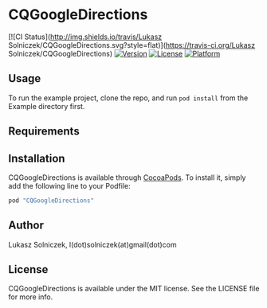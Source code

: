 # CQGoogleDirections

[![CI Status](http://img.shields.io/travis/Lukasz Solniczek/CQGoogleDirections.svg?style=flat)](https://travis-ci.org/Lukasz Solniczek/CQGoogleDirections)
[![Version](https://img.shields.io/cocoapods/v/CQGoogleDirections.svg?style=flat)](http://cocoapods.org/pods/CQGoogleDirections)
[![License](https://img.shields.io/cocoapods/l/CQGoogleDirections.svg?style=flat)](http://cocoapods.org/pods/CQGoogleDirections)
[![Platform](https://img.shields.io/cocoapods/p/CQGoogleDirections.svg?style=flat)](http://cocoapods.org/pods/CQGoogleDirections)

## Usage

To run the example project, clone the repo, and run `pod install` from the Example directory first.

## Requirements

## Installation

CQGoogleDirections is available through [CocoaPods](http://cocoapods.org). To install
it, simply add the following line to your Podfile:

```ruby
pod "CQGoogleDirections"
```

## Author

Lukasz Solniczek, l(dot)solniczek(at)gmail(dot)com

## License

CQGoogleDirections is available under the MIT license. See the LICENSE file for more info.
